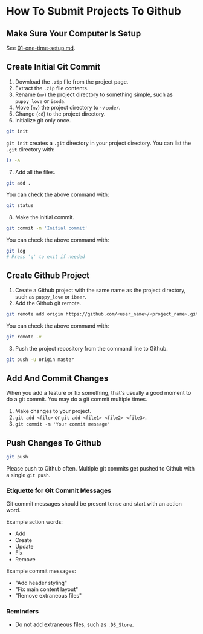# How To Submit Projects To Github

## Make Sure Your Computer Is Setup

See [01-one-time-setup.md](01-one-time-setup.md).

## Create Initial Git Commit

1. Download the `.zip` file from the project page.
2. Extract the `.zip` file contents.
3. Rename (`mv`) the project directory to something simple, such as
   `puppy_love` or `isoda`.
4. Move (`mv`) the project directory to `~/code/`.
5. Change (`cd`) to the project directory.
6. Initialize git only once.

```sh
git init
```

`git init` creates a `.git` directory in your project directory. You
can list the `.git` directory with:

```sh
ls -a
```

7. Add all the files.

```sh
git add .
```

You can check the above command with:

```sh
git status
```

8. Make the initial commit.

```sh
git commit -m 'Initial commit'
```

You can check the above command with:

```sh
git log
# Press 'q' to exit if needed
```

## Create Github Project

1. Create a Github project with the same name as the project
   directory, such as `puppy_love` or `ibeer`.
2. Add the Github git remote.

```sh
git remote add origin https://github.com/<user_name>/<project_name>.git
```

You can check the above command with:

```sh
git remote -v
```

3. Push the project repository from the command line to Github.

```sh
git push -u origin master
```

## Add And Commit Changes

When you add a feature or fix something, that's usually a good moment
to do a git commit. You may do a git commit multiple times.

1. Make changes to your project.
2. `git add <file>` or `git add <file1> <file2> <file3>`.
3. `git commit -m 'Your commit message'`

## Push Changes To Github

```sh
git push
```

Please push to Github often. Multiple git commits get pushed to Github
with a single `git push`.

### Etiquette for Git Commit Messages

Git commit messages should be present tense and start with an action
word.

Example action words:

* Add
* Create
* Update
* Fix
* Remove

Example commit messages:

* "Add header styling"
* "Fix main content layout"
* "Remove extraneous files"

### Reminders

* Do not add extraneous files, such as `.DS_Store`.
